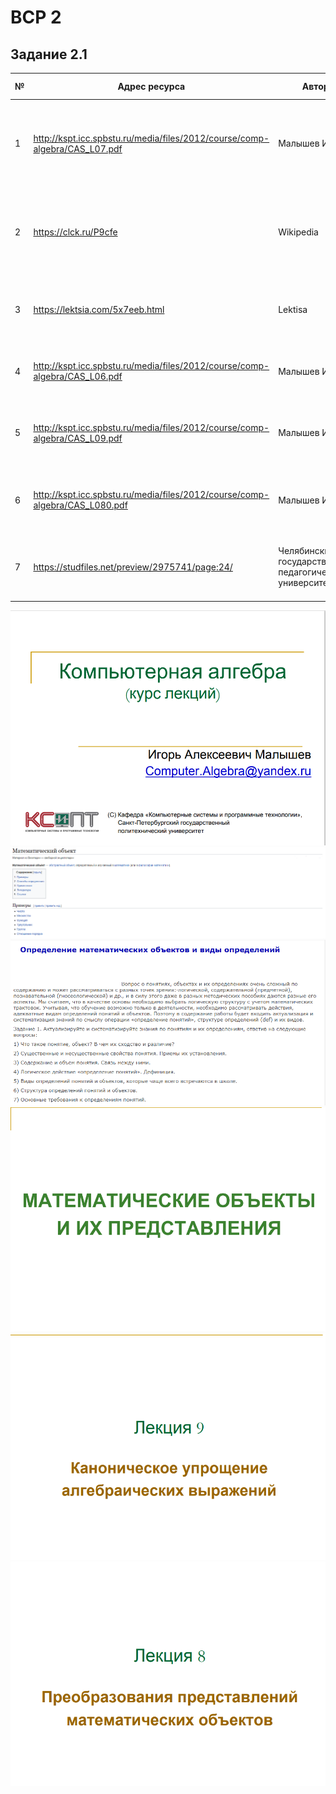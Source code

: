 # ВСР 2
## Задание 2.1
№|Адрес ресурса|Автор|Снимок Экрана|Аннотация
---|---|---|---|---
1|http://kspt.icc.spbstu.ru/media/files/2012/course/comp-algebra/CAS_L07.pdf|Малышев И.А|-|Данная презентация налядно  рассматривает и сравнивает различные математические объекты.
2|https://clck.ru/P9cfe|Wikipedia|-|В данной статье описывается определение математического объекта, примеры и способы определения.
3|https://lektsia.com/5x7eeb.html|Lektisa|-|В данной статье рассматриваются различные виды математических объектов и их представление.
4|http://kspt.icc.spbstu.ru/media/files/2012/course/comp-algebra/CAS_L06.pdf|Малышев И.А|-|В данной презентации рассматривается введение в теорию чисел.
5|http://kspt.icc.spbstu.ru/media/files/2012/course/comp-algebra/CAS_L09.pdf|Малышев И.А|-|В данной презентации рассматриваются методы упрощения выражений.
6|http://kspt.icc.spbstu.ru/media/files/2012/course/comp-algebra/CAS_L080.pdf|Малышев И.А|-|В данной презентации рассматриваются представления математических объектов
7|https://studfiles.net/preview/2975741/page:24/|Челябинский государственный педагогический университет|-|В данной статье рассматриваются различные виды математических объектов и их представление

![Ксипт](theme_2/КСИПТ.png)
![МатОБ](theme_2/МатОБ.png)
![Лекц](theme_2/Лекц.png)
![МОП](theme_2/МОП.png)
![лк9](theme_2/лк9(1).png)
![лк8](theme_2/лк8(2).png)
